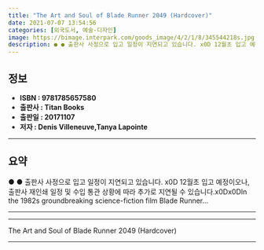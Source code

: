 ```yaml
---
title: "The Art and Soul of Blade Runner 2049 (Hardcover)"
date: 2021-07-07 13:54:56
categories: [외국도서, 예술-디자인]
image: https://bimage.interpark.com/goods_image/4/2/1/8/345544218s.jpg
description: ● ● 출판사 사정으로 입고 일정이 지연되고 있습니다. x0D 12월초 입고 예정이오나, 출판사 재인쇄 일정 및 수입 통관 상황에 따라 추가로 지연될 수 있습니다.x0Dx0DIn the 1982s groundbreaking science-fiction film Blade Runner.
---
```


## **정보**

- **ISBN : 9781785657580**
- **출판사 : Titan Books**
- **출판일 : 20171107**
- **저자 : Denis Villeneuve,Tanya Lapointe**

------



## **요약**

●  ● 출판사 사정으로 입고 일정이 지연되고 있습니다. x0D 12월초 입고 예정이오나, 출판사 재인쇄 일정 및 수입 통관 상황에 따라 추가로 지연될 수 있습니다.x0Dx0DIn the 1982s groundbreaking science-fiction film Blade Runner... 

------



------


The Art and Soul of Blade Runner 2049 (Hardcover) 

------


